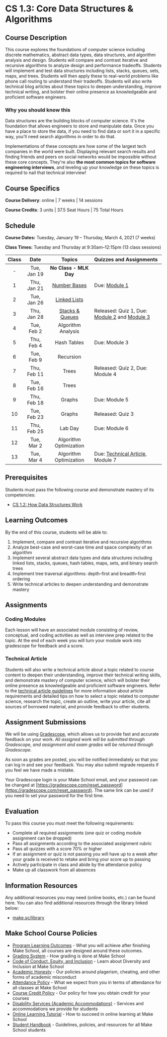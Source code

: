 # CS 1.3: Core Data Structures & Algorithms

## Course Description

This course explores the foundations of computer science including discrete mathematics, abstract data types, data structures, and algorithm analysis and design. Students will compare and contrast iterative and recursive algorithms to analyze design and performance tradeoffs. Students will implement and test data structures including lists, stacks, queues, sets, maps, and trees. Students will then apply these to real-world problems like phone call routing to understand their tradeoffs. Students will also write technical blog articles about these topics to deepen understanding, improve technical writing, and bolster their online presence as knowledgeable and proficient software engineers.

### Why you should know this
Data structures are the building blocks of computer science. It's the foundation that allows engineers to store and manipulate data. Once you have a place to store the data, if you need to find data or sort it in a specific way, you'll need search algorithms in order to do that.

Implementations of these concepts are how some of the largest tech companies in the world were built. Displaying relevant search results and finding friends and peers on social networks would be impossible without these core concepts. They're also **the most common topics for software engineering interviews**, and leveling up your knowledge on these topics is required to nail that technical interview!

## Course Specifics

**Course Delivery**: online | 7 weeks | 14 sessions

**Course Credits**: 3 units | 37.5 Seat Hours | 75 Total Hours

## Schedule

**Course Dates:** Tuesday, January 19 – Thursday, March 4, 2021 (7 weeks)

**Class Times:** Tuesday and Thursday at 9:30am–12:15pm (13 class sessions)

| Class |          Date          |                 Topics                  |  Quizzes and Assignments               |
|:-----:|:----------------------:|:---------------------------------------:|:--------------------------------------|
|  - |  Tue, Jan 19               | **No Class - MLK Day** |
|  1 |  Thu, Jan 21               | [Number Bases] | Due: [Module 1]
|  2 |  Tue, Jan 26               | [Linked Lists] | 
|  3 |  Thu, Jan 28                | [Stacks & Queues] | Released: Quiz 1, Due: [Module 2] and [Module 3]
|  4 |  Tue, Feb 2                | Algorithm Analysis |
|  5 |  Thu, Feb 4                | Hash Tables | Due: Module 3
|  6 |  Tue, Feb 9               | Recursion |
|  7 |  Thu, Feb 11               | Trees | Released: Quiz 2, Due: Module 4
|  8 |  Tue, Feb 16               | Trees |
|  9 |  Thu, Feb 18               | Graphs | Due: Module 5
| 10 |  Tue, Feb 23               | Graphs | Released: Quiz 3
| 11 |  Thu, Feb 25                | Lab Day | Due: Module 6
| 12 |  Tue, Mar 2                | Algorithm Optimization | 
| 13 |  Tue, Mar 4                | Algorithm Optimization | Due: [Technical Article], Module 7


[Number Bases]: https://docs.google.com/presentation/d/1Hdh8iJxhm65IZFJFgmj9cgCV4PkOmFxvQu10ze1zzkc/edit#slide=id.gb779b17009_0_5
[Module 1]: https://docs.google.com/forms/d/e/1FAIpQLSdCZiPNFdndjPDzV57Rc_dNgZElKkyiOz3Xfin2Mz7h1ijCRw/viewform?usp=sf_link
[Module 2]: https://www.gradescope.com/courses/235530/assignments/965985
[Module 3]: https://www.gradescope.com/courses/235530/assignments/972859
[Number Bases Review]: Lessons/NumberBases.md#code-review-in-pairs-25-min
[Recursion]: Lessons/RecursionSearchAlgorithms.md
[Search Algorithms Review]: Lessons/RecursionSearchAlgorithms.md#code-review--presentations-80-min
[String Algorithms]: Lessons/StringAlgorithms.md
[String Algorithms Review]: Lessons/StringAlgorithms.md#code-review--presentations-80-min
[Linked Lists]: (https://docs.google.com/presentation/d/1EkoP_bdvKz5Xtqvmkd6zEwXrjkfYFIdhHg1UKFL_uPI/edit?usp=sharing)
[Linked Lists Review]: Lessons/ArraysLinkedLists.md
[Stacks & Queues]: https://docs.google.com/presentation/d/15fB537McWZ_KTSSJUqkEGiYq6Su8fD4S2L_N24I2iHI/edit#slide=id.g8382c44d4e_0_25
[Stacks & Queues Review]: Lessons/ListsStacksQueues.md#activity---stacks-and-queues-worksheet---overview--15-min
[Hash Tables]: Lessons/MapsHashTables.md
[Hash Tables Review]: Lessons/MapsHashTables.md#activity---drawing-a-hashtable--35-min
[Trees]: Lessons/TreesBinarySearchTrees.md
[Binary Search Trees Review]: Lessons/TreesBinarySearchTrees.md
[Tree Traversals]: Lessons/TreeTraversals.md
[Tree Traversals Review]: Lessons/TreeTraversals.md#code-review-80-min
[Sets]: Lessons/SetsCircularBuffers.md
[Sets Review]: Lessons/SetsCircularBuffers.md
[Word Jumble Project]: Lessons/WordJumble.md
[Call Routing Project]: project/ReadMe.md
[Graphs]: Lessons/Graphs.md
[Algorithm Analysis]: Lessons/AlgorithmAnalysis.md
[Algorithm Optimization]: Lessons/AlgorithmOptimization.md

[Technical Article]: ReadMe.md#Technical-Article
[Due]: https://www.gradescope.com/courses/104809
[Quiz1]: Lessons/quiz1.md


## Prerequisites

Students must pass the following course and demonstrate mastery of its competencies:
- [CS 1.2: How Data Structures Work](https://make.sc/cs12-repo)


## Learning Outcomes

By the end of this course, students will be able to:
1. Implement, compare and contrast iterative and recursive algorithms
1. Analyze best-case and worst-case time and space complexity of an algorithm
1. Implement several abstract data types and data structures including linked lists, stacks, queues, hash tables, maps, sets, and binary search trees
1. Implement tree traversal algorithms: depth-first and breadth-first ordering
1. Write technical articles to deepen understanding and demonstrate mastery


## Assignments


### Coding Modules

Each lesson will have an associated module consisting of review, conceptual, and coding activities as well as interview prep related to the topic. At the end of each week you will turn your module work into gradescope for feedback and a score.

### Technical Article

Students will also write a technical article about a topic related to course content to deepen their understanding, improve their technical writing skills, and demonstrate mastery of computer science, which will bolster their online presence as knowledgeable and proficient software engineers.
Refer to the [technical article guidelines][] for more information about article requirements and detailed tips on how to select a topic related to computer science, research the topic, create an outline, write your article, cite all sources of borrowed material, and provide feedback to other students.

[technical article guidelines]: https://make.sc/cs13-article-guidelines

## Assignment Submissions

We will be using [Gradescope](gradescope.com), which allows us to provide fast and accurate feedback on your work. *All assigned work will be submitted through Gradescope, and assignment and exam grades will be returned through Gradescope.*

As soon as grades are posted, you will be notified immediately so that you can log in and see your feedback. You may also submit regrade requests if you feel we have made a mistake.

Your Gradescope login is your Make School email, and your password can be changed at [https://gradescope.com/reset_password](https://gradescope.com/reset_password). The same link can be used if you need to set your password for the first time.


## Evaluation

To pass this course you must meet the following requirements:

- Complete all required assignments (one quiz or coding module assignment can be dropped)
- Pass all assignments according to the associated assignment rubric 
- Pass all quizzes with a score 70% or higher 
- If an assignment or quiz is not passing you will have up to a week after your grade is received to retake and bring your score up to passing
- Actively participate in class and abide by the attendance policy
- Make up all classwork from all absences

##  Information Resources

Any additional resources you may need (online books, etc.) can be found here. You can also find additional resources through the library linked below:

- [make.sc/library](http://make.sc/library)

## Make School Course Policies

- [Program Learning Outcomes](https://make.sc/program-learning-outcomes) - What you will achieve after finishing Make School, all courses are designed around these outcomes.
- [Grading System](https://make.sc/grading-system) - How grading is done at Make School
- [Code of Conduct, Equity, and Inclusion](https://make.sc/code-of-conduct) - Learn about Diversity and Inclusion at Make School
- [Academic Honesty](https://make.sc/academic-honesty-policy) - Our policies around plagerism, cheating, and other forms of academic misconduct
- [Attendance Policy](https://make.sc/attendance-policy) - What we expect from you in terms of attendance for all classes at Make School
- [Course Credit Policy](https://make.sc/course-credit-policy) - Our policy for how you obtain credit for your courses
- [Disability Services (Academic Accommodations)](https://make.sc/disability-services) - Services and accommodations we provide for students
- [Online Learning Tutorial](https://make.sc/online-learning-tutorial) - How to succeed in online learning at Make School
- [Student Handbook](https://make.sc/student-handbook) - Guidelines, policies, and resources for all Make School students
